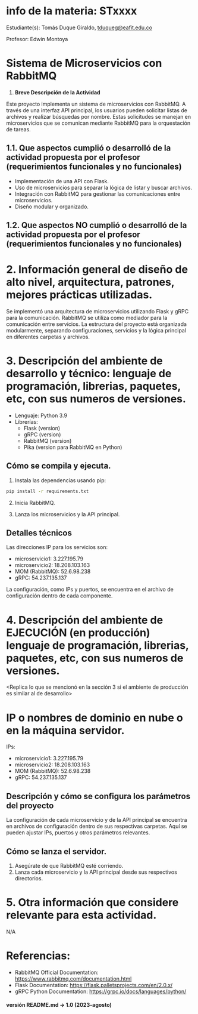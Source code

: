 # info de la materia: STxxxx <Nombre de la Materia>

Estudiante(s): Tomás Duque Giraldo, tduqueg@eafit.edu.co

Profesor: Edwin Montoya

# Sistema de Microservicios con RabbitMQ

1. **Breve Descripción de la Actividad**

Este proyecto implementa un sistema de microservicios con RabbitMQ. A través de una interfaz API principal, los usuarios pueden solicitar listas de archivos y realizar búsquedas por nombre. Estas solicitudes se manejan en microservicios que se comunican mediante RabbitMQ para la orquestación de tareas.

## 1.1. Que aspectos cumplió o desarrolló de la actividad propuesta por el profesor (requerimientos funcionales y no funcionales)

- Implementación de una API con Flask.
- Uso de microservicios para separar la lógica de listar y buscar archivos.
- Integración con RabbitMQ para gestionar las comunicaciones entre microservicios.
- Diseño modular y organizado.

## 1.2. Que aspectos NO cumplió o desarrolló de la actividad propuesta por el profesor (requerimientos funcionales y no funcionales)

# 2. Información general de diseño de alto nivel, arquitectura, patrones, mejores prácticas utilizadas.

Se implementó una arquitectura de microservicios utilizando Flask y gRPC para la comunicación. RabbitMQ se utiliza como mediador para la comunicación entre servicios. La estructura del proyecto está organizada modularmente, separando configuraciones, servicios y la lógica principal en diferentes carpetas y archivos.

# 3. Descripción del ambiente de desarrollo y técnico: lenguaje de programación, librerias, paquetes, etc, con sus numeros de versiones.

- Lenguaje: Python 3.9
- Librerías:
  - Flask (version)
  - gRPC (version)
  - RabbitMQ (version)
  - Pika (version para RabbitMQ en Python)

## Cómo se compila y ejecuta.

1. Instala las dependencias usando pip:

```bash
pip install -r requirements.txt
```

2. Inicia RabbitMQ.

3. Lanza los microservicios y la API principal.

## Detalles técnicos

Las direcciones IP para los servicios son:

- microservicio1: 3.227.195.79
- microservicio2: 18.208.103.163
- MOM (RabbitMQ): 52.6.98.238
- gRPC: 54.237.135.137

La configuración, como IPs y puertos, se encuentra en el archivo de configuración dentro de cada componente.

# 4. Descripción del ambiente de EJECUCIÓN (en producción) lenguaje de programación, librerias, paquetes, etc, con sus numeros de versiones.

<Replica lo que se mencionó en la sección 3 si el ambiente de producción es similar al de desarrollo>

# IP o nombres de dominio en nube o en la máquina servidor.

IPs:

- microservicio1: 3.227.195.79
- microservicio2: 18.208.103.163
- MOM (RabbitMQ): 52.6.98.238
- gRPC: 54.237.135.137

## Descripción y cómo se configura los parámetros del proyecto

La configuración de cada microservicio y de la API principal se encuentra en archivos de configuración dentro de sus respectivas carpetas. Aquí se pueden ajustar IPs, puertos y otros parámetros relevantes.

## Cómo se lanza el servidor.

1. Asegúrate de que RabbitMQ esté corriendo.
2. Lanza cada microservicio y la API principal desde sus respectivos directorios.

# 5. Otra información que considere relevante para esta actividad.

N/A

# Referencias:

- RabbitMQ Official Documentation: https://www.rabbitmq.com/documentation.html
- Flask Documentation: https://flask.palletsprojects.com/en/2.0.x/
- gRPC Python Documentation: https://grpc.io/docs/languages/python/

#### versión README.md -> 1.0 (2023-agosto)

